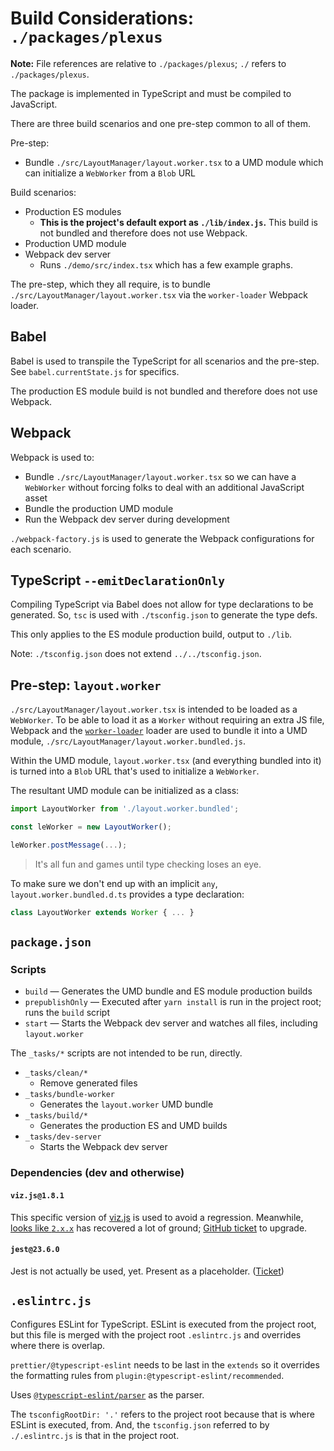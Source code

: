 # Build Considerations: `./packages/plexus`

**Note:** File references are relative to `./packages/plexus`; `./` refers to `./packages/plexus`.

The package is implemented in TypeScript and must be compiled to JavaScript.

There are three build scenarios and one pre-step common to all of them.

Pre-step:

- Bundle `./src/LayoutManager/layout.worker.tsx` to a UMD module which can initialize a `WebWorker` from a `Blob` URL

Build scenarios:

- Production ES modules
  - **This is the project's default export as `./lib/index.js`.** This build is not bundled and therefore does not use Webpack.
- Production UMD module
- Webpack dev server
  - Runs `./demo/src/index.tsx` which has a few example graphs.

The pre-step, which they all require, is to bundle `./src/LayoutManager/layout.worker.tsx` via the `worker-loader` Webpack loader.

## Babel

Babel is used to transpile the TypeScript for all scenarios and the pre-step. See `babel.currentState.js` for specifics.

The production ES module build is not bundled and therefore does not use Webpack.

## Webpack

Webpack is used to:

- Bundle `./src/LayoutManager/layout.worker.tsx` so we can have a `WebWorker` without forcing folks to deal with an additional JavaScript asset
- Bundle the production UMD module
- Run the Webpack dev server during development

`./webpack-factory.js` is used to generate the Webpack configurations for each scenario.

## TypeScript `--emitDeclarationOnly`

Compiling TypeScript via Babel does not allow for type declarations to be generated. So, `tsc` is used with `./tsconfig.json` to generate the type defs.

This only applies to the ES module production build, output to `./lib`.

Note: `./tsconfig.json` does not extend `../../tsconfig.json`.

## Pre-step: `layout.worker`

`./src/LayoutManager/layout.worker.tsx` is intended to be loaded as a `WebWorker`. To be able to load it as a `Worker` without requiring an extra JS file, Webpack and the [`worker-loader`](https://github.com/webpack-contrib/worker-loader) loader are used to bundle it into a UMD module, `./src/LayoutManager/layout.worker.bundled.js`.

Within the UMD module, `layout.worker.tsx` (and everything bundled into it) is turned into a `Blob` URL that's used to initialize a `WebWorker`.

The resultant UMD module can be initialized as a class:

```ts
import LayoutWorker from './layout.worker.bundled';

const leWorker = new LayoutWorker();

leWorker.postMessage(...);
```

> It's all fun and games until type checking loses an eye.

To make sure we don't end up with an implicit `any`, `layout.worker.bundled.d.ts` provides a type declaration:

```ts
class LayoutWorker extends Worker { ... }
```

## `package.json`

### Scripts

- `build` — Generates the UMD bundle and ES module production builds
- `prepublishOnly` — Executed after `yarn install` is run in the project root; runs the `build` script
- `start` — Starts the Webpack dev server and watches all files, including `layout.worker`

The `_tasks/*` scripts are not intended to be run, directly.

- `_tasks/clean/*`
  - Remove generated files
- `_tasks/bundle-worker`
  - Generates the `layout.worker` UMD bundle
- `_tasks/build/*`
  - Generates the production ES and UMD builds
- `_tasks/dev-server`
  - Starts the Webpack dev server

### Dependencies (dev and otherwise)

#### `viz.js@1.8.1`

This specific version of [viz.js](https://github.com/mdaines/viz.js) is used to avoid a regression. Meanwhile, [looks like `2.x.x`](https://github.com/mdaines/viz.js/issues/120#issuecomment-389281407) has recovered a lot of ground; [GitHub ticket](https://github.com/jaegertracing/jaeger-ui/issues/339) to upgrade.

#### `jest@23.6.0`

Jest is not actually be used, yet. Present as a placeholder. ([Ticket](https://github.com/jaegertracing/jaeger-ui/issues/340))

## `.eslintrc.js`

Configures ESLint for TypeScript. ESLint is executed from the project root, but this file is merged with the project root `.eslintrc.js` and overrides where there is overlap.

`prettier/@typescript-eslint` needs to be last in the `extends` so it overrides the formatting rules from `plugin:@typescript-eslint/recommended`.

Uses [`@typescript-eslint/parser`](https://github.com/typescript-eslint/typescript-eslint/tree/master/packages/parser) as the parser.

The `tsconfigRootDir: '.'` refers to the project root because that is where ESLint is executed, from. And, the `tsconfig.json` referred to by `./.eslintrc.js` is that in the project root.
